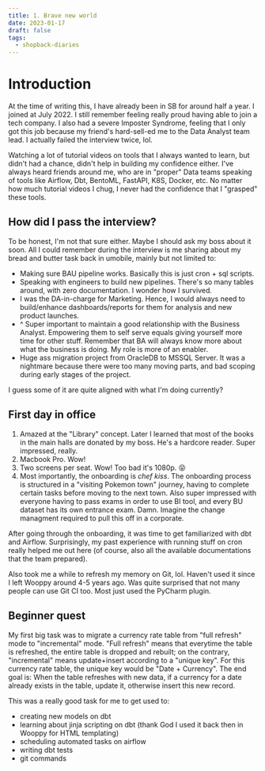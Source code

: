 ```yaml
---
title: 1. Brave new world
date: 2023-01-17
draft: false
tags:
  - shopback-diaries
---
```

# Introduction

At the time of writing this, I have already been in SB for around half a year. I joined at July 2022. I still remember feeling really proud having able to join a tech company. I also had a severe Imposter Syndrome, feeling that I only got this job because my friend's hard-sell-ed me to the Data Analyst team lead. I actually failed the interview twice, lol.

Watching a lot of tutorial videos on tools that I always wanted to learn, but didn't had a chance, didn't help in building my confidence either. I've always heard friends around me, who are in "proper" Data teams speaking of tools like Airflow, Dbt, BentoML, FastAPI, K8S, Docker, etc. No matter how much tutorial videos I chug, I never had the confidence that I "grasped" these tools.

## How did I pass the interview?

To be honest, I'm not that sure either. Maybe I should ask my boss about it soon. All I could remember during the interview is me sharing about my bread and butter task back in umobile, mainly but not limited to:

* Making sure BAU pipeline works. Basically this is just cron + sql scripts.
* Speaking with engineers to build new pipelines. There's so many tables around, with zero documentation. I wonder how I survived.
* I was the DA-in-charge for Marketing. Hence, I would always need to build/enhance dashboards/reports for them for analysis and new product launches.
* ^ Super important to maintain a good relationship with the Business Analyst. Empowering them to self serve equals giving yourself more time for other stuff. Remember that BA will always know more about what the business is doing. My role is more of an enabler.
* Huge ass migration project from OracleDB to MSSQL Server. It was a nightmare because there were too many moving parts, and bad scoping during early stages of the project.

I guess some of it are quite aligned with what I'm doing currently?

## First day in office

1. Amazed at the "Library" concept. Later I learned that most of the books in the main halls are donated by my boss. He's a hardcore reader. Super impressed, really.
2. Macbook Pro. Wow!
3. Two screens per seat. Wow! Too bad it's 1080p. 😝
4. Most importantly, the onboarding is *chef kiss*. The onboarding process is structured in a "visiting Pokemon town" journey, having to complete certain tasks before moving to the next town. Also super impressed with everyone having to pass exams in order to use BI tool, and every BU dataset has its own entrance exam. Damn. Imagine the change managment required to pull this off in a corporate.

After going through the onboarding, it was time to get familiarized with dbt and Airflow. Surprisingly, my past experience with running stuff on cron really helped me out here (of course, also all the available documentations that the team prepared).

Also took me a while to refresh my memory on Git, lol. Haven't used it since I left Wooppy around 4-5 years ago. Was quite surprised that not many people can use Git CI too. Most just used the PyCharm plugin.

## Beginner quest

My first big task was to migrate a currency rate table from "full refresh" mode to "incremental" mode. "Full refresh" means that everytime the table is refreshed, the entire table is dropped and rebuilt; on the contrary, "incremental" means update+insert according to a "unique key". For this currency rate table, the unique key would be "Date + Currency". The end goal is: When the table refreshes with new data, if a currency for a date already exists in the table, update it, otherwise insert this new record.

This was a really good task for me to get used to:
* creating new models on dbt
* learning about jinja scripting on dbt (thank God I used it back then in Wooppy for HTML templating)
* scheduling automated tasks on airflow
* writing dbt tests
* git commands